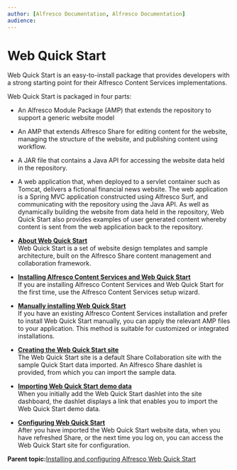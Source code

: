 ```yaml
---
author: [Alfresco Documentation, Alfresco Documentation]
audience: 
---
```


# Web Quick Start

Web Quick Start is an easy-to-install package that provides developers with a strong starting point for their Alfresco Content Services implementations.

Web Quick Start is packaged in four parts:

-   An Alfresco Module Package \(AMP\) that extends the repository to support a generic website model
-   An AMP that extends Alfresco Share for editing content for the website, managing the structure of the website, and publishing content using workflow.
-   A JAR file that contains a Java API for accessing the website data held in the repository.
-   A web application that, when deployed to a servlet container such as Tomcat, delivers a fictional financial news website. The web application is a Spring MVC application constructed using Alfresco Surf, and communicating with the repository using the Java API. As well as dynamically building the website from data held in the repository, Web Quick Start also provides examples of user generated content whereby content is sent from the web application back to the repository.

-   **[About Web Quick Start](../concepts/WCM-intro-WQS.md)**  
Web Quick Start is a set of website design templates and sample architecture, built on the Alfresco Share content management and collaboration framework.
-   **[Installing Alfresco Content Services and Web Quick Start](../concepts/WQS-install-with-Alfresco.md)**  
If you are installing Alfresco Content Services and Web Quick Start for the first time, use the Alfresco Content Services setup wizard.
-   **[Manually installing Web Quick Start](../tasks/WQS-install-manual.md)**  
If you have an existing Alfresco Content Services installation and prefer to install Web Quick Start manually, you can apply the relevant AMP files to your application. This method is suitable for customized or integrated installations.
-   **[Creating the Web Quick Start site](../tasks/WQS-create-site.md)**  
The Web Quick Start site is a default Share Collaboration site with the sample Quick Start data imported. An Alfresco Share dashlet is provided, from which you can import the sample data.
-   **[Importing Web Quick Start demo data](../tasks/WQS-import-demodata.md)**  
When you initially add the Web Quick Start dashlet into the site dashboard, the dashlet displays a link that enables you to import the Web Quick Start demo data.
-   **[Configuring Web Quick Start](../tasks/WQS-config.md)**  
After you have imported the Web Quick Start website data, when you have refreshed Share, or the next time you log on, you can access the Web Quick Start site for configuration.

**Parent topic:**[Installing and configuring Alfresco Web Quick Start](../concepts/WCM-intro.md)

